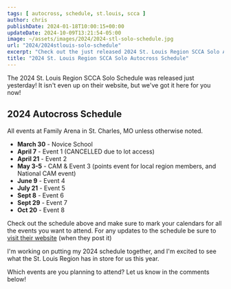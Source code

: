 ```yaml
---
tags: [ autocross, schedule, st.louis, scca ]
author: chris
publishDate: 2024-01-18T10:00:15+00:00
updateDate: 2024-10-09T13:21:54-05:00
image: ~/assets/images/2024/2024-stl-solo-schedule.jpg
url: "2024/2024stlouis-solo-schedule"
excerpt: "Check out the just released 2024 St. Louis Region SCCA Solo Autocross Schedule"
title: "2024 St. Louis Region SCCA Solo Autocross Schedule"
---
```


The 2024 St. Louis Region SCCA Solo Schedule was released just yesterday! It isn't even up on their website, but we've got it here for you now! 

## 2024 Autocross Schedule
All events at Family Arena in St. Charles, MO unless otherwise noted.

- **March 30** - Novice School
- **April 7** - Event 1 (CANCELLED due to lot access)
- **April 21** - Event 2
- **May 3-5** - CAM & Event 3 (points event for local region members, and National CAM event)
- **June 9** - Event 4
- **July 21** - Event 5
- **Sept 8** - Event 6
- **Sept 29** - Event 7
- **Oct 20** - Event 8

Check out the schedule above and make sure to mark your calendars for all the events you want to attend. For any updates to the schedule be sure to [visit their website](https://solo.stlscca.org/schedule/) (when they post it) 

I'm working on putting my 2024 schedule together, and I'm excited to see what the St. Louis Region has in store for us this year.

Which events are you planning to attend? Let us know in the comments below!
